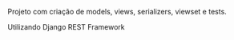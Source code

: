 Projeto com criação de models, views, serializers, viewset e tests.

Utilizando Django REST Framework 
